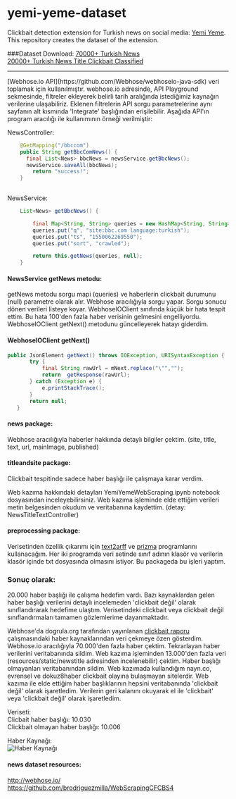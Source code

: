 # yemi-yeme-dataset
Clickbait detection extension for Turkish news on social media: [Yemi Yeme](https://github.com/suleymancan/yemi-yeme).
This repository creates the dataset of the extension. 

###Dataset Download:
[70000+ Turkish News](https://www.kaggle.com/suleymancan/turkishnews70000)<br/>
[20000+ Turkish  News Title Clickbait Classified](https://www.kaggle.com/suleymancan/turkishnewstitle20000clickbaitclassified)

<hr>
[Webhose.io API](https://github.com/Webhose/webhoseio-java-sdk) veri toplamak için kullanılmıştır.
webhose.io adresinde, API Playground sekmesinde, filtreler ekleyerek belirli tarih aralığında istediğimiz kaynağın verilerine ulaşabiliriz.
Eklenen filtrelerin API sorgu parametrelerine aynı sayfanın alt kısmında 'Integrate' başlığından erişilebilir.
Aşağıda API'ın program aracılığı ile kullanımının örneği verilmiştir:

NewsController:
```java
	@GetMapping("/bbccom")
	public String getBbcComNews() {
	  final List<News> bbcNews = newsService.getBbcNews();
	  newsService.saveAll(bbcNews);
		return "success!";
	}
	
```
NewsService:
```java
	List<News> getBbcNews() {

		final Map<String, String> queries = new HashMap<String, String>();
		queries.put("q", "site:bbc.com language:turkish");
		queries.put("ts", "1550062269550");
		queries.put("sort", "crawled");

		return this.getNews(queries, null);
	}
```
#### NewsService getNews metodu: 
getNews metodu sorgu mapi (queries) ve haberlerin clickbait durumunu (null) parametre olarak alır. Webhose aracılığıyla sorgu yapar.
Sorgu sonucu dönen verileri listeye koyar. WebhoseIOClient sınıfında küçük bir hata tespit ettim. Bu hata 100'den fazla haber verisinin gelmesini engelliyordu. WebhoseIOClient getNext() metodunu güncelleyerek hatayı giderdim.
#### WebhoseIOClient getNext()
 ```java
 public JsonElement getNext() throws IOException, URISyntaxException {
 		try {
 			final String rawUrl = mNext.replace("\"","");
 			return  getResponse(rawUrl);
 		} catch (Exception e) {
 			e.printStackTrace();
 		}
 		return null;
 	}
```
#### news package:
Webhose aracılığıyla haberler hakkında detaylı bilgiler çektim. (site, title, text, url, mainImage, published)
#### titleandsite package:
Clickbait tespitinde sadece haber başlığı ile çalışmaya karar verdim.

Web kazıma hakkındaki detayları YemiYemeWebScraping.ipynb notebook dosyasından inceleyebilirsiniz.
Web kazıma işleminde elde ettiğim verileri metin belgesinden okudum ve veritabanına kaydettim. (detay: NewsTitleTextController)

#### preprocessing package:
Verisetinden özellik çıkarımı için [text2arff](http://www.kemik.yildiz.edu.tr/?id=25) ve [prizma](https://code.google.com/archive/p/prizma-text-classification/)  programlarını kullanacağım. Her iki programda veri setinde sınıf adının klasör  ve verilerin klasör içinde txt dosyasında olmasını istiyor. Bu packageda bu işleri yaptım.


### Sonuç olarak:
20.000 haber başlığı ile çalışma hedefim vardı. Bazı kaynaklardan gelen haber başlığı verilerini detaylı incelemeden 'clickbait değil' olarak sınıflandırarak hedefime ulaştım.
Verisetindeki clickbait veya clickbait değil sınıflandırmaları tamamen gözlemlerime dayanmaktadır. 

Webhose'da dogrula.org tarafından yayınlanan [clickbait raporu](https://dogrula.org/wp-content/uploads/2018/02/CLICKBAIT-RAPORU-2017-1.pdf) çalışmasındaki haber kaynaklarından veri çekmeye özen gösterdim. Webhose.io aracılığıyla 70.000'den fazla haber çektim. Tekrarlayan haber verilerini veritabanında sildim. Web kazıma işleminden 13.000'den fazla veri (resources/static/newstitle adresinden incelenebilir) çektim. Haber başlığı olmayanları veritabanından sildim.
Web kazımada kullandığım nayn.co, evrensel ve dokuz8haber clickbait olayına bulaşmayan sitelerdir. Web kazıma ile elde ettiğim haber başlıklarının hepsini veritabanında 'clickbait değil' olarak işaretledim. Verilerin geri kalanını okuyarak el ile 'clickbait' veya 'clickbait değil' olarak işaretledim.


Veriseti:<br/>
Clicbait haber başlığı: 10.030 <br/>
Clickbait olmayan haber başlığı: 10.006

Haber Kaynağı: <br/>
![Haber Kaynağı](https://suleymancanblog.files.wordpress.com/2019/05/habersayisi.png)

#### news dataset resources:
http://webhose.io/ <br/>
https://github.com/brodriguezmilla/WebScrapingCFCBS4

